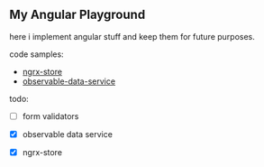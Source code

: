 ## My Angular Playground
here i implement angular stuff and keep them for future purposes.

code samples:
- [ngrx-store](playground/src/app/ngrx-store/)
- [observable-data-service](playground/src/app/observable-data-service/)

todo:
- [ ] form validators
- [x] observable data service
- [x] ngrx-store


